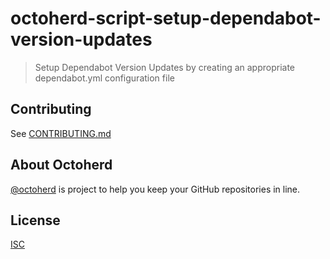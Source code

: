 # octoherd-script-setup-dependabot-version-updates

> Setup Dependabot Version Updates by creating an appropriate dependabot.yml configuration file

## Contributing

See [CONTRIBUTING.md](CONTRIBUTING.md)

## About Octoherd

[@octoherd](https://github.com/octoherd/) is project to help you keep your GitHub repositories in line.

## License

[ISC](LICENSE.md)
